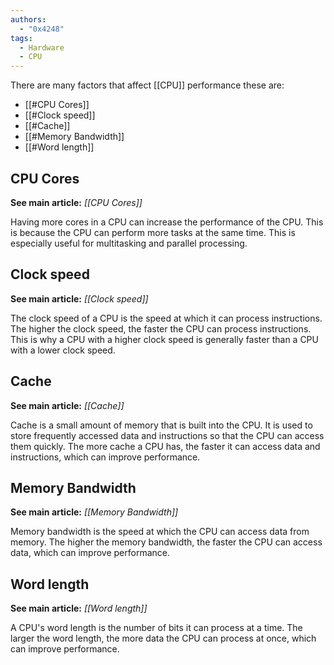 ```yaml
---
authors:
  - "0x4248"
tags:
  - Hardware
  - CPU
---
```

There are many factors that affect [[CPU]] performance these are:
- [[#CPU Cores]]
- [[#Clock speed]]
- [[#Cache]]
- [[#Memory Bandwidth]]
- [[#Word length]]

## CPU Cores
**See main article:** *[[CPU Cores]]*

Having more cores in a CPU can increase the performance of the CPU. This is because the CPU can perform more tasks at the same time. This is especially useful for multitasking and parallel processing.

## Clock speed
**See main article:** *[[Clock speed]]*

The clock speed of a CPU is the speed at which it can process instructions. The higher the clock speed, the faster the CPU can process instructions. This is why a CPU with a higher clock speed is generally faster than a CPU with a lower clock speed.

## Cache
**See main article:** *[[Cache]]*

Cache is a small amount of memory that is built into the CPU. It is used to store frequently accessed data and instructions so that the CPU can access them quickly. The more cache a CPU has, the faster it can access data and instructions, which can improve performance.

## Memory Bandwidth
**See main article:** *[[Memory Bandwidth]]*

Memory bandwidth is the speed at which the CPU can access data from memory. The higher the memory bandwidth, the faster the CPU can access data, which can improve performance.

## Word length
**See main article:** *[[Word length]]*

A CPU's word length is the number of bits it can process at a time. The larger the word length, the more data the CPU can process at once, which can improve performance.
